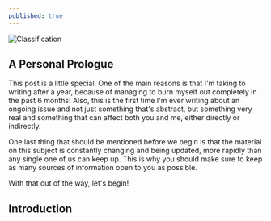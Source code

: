```yaml
---
published: true
---
```

![Classification]({{site.baseurl}}/images/Bio_Ann.png)


## A Personal Prologue

This post is a little special. One of the main reasons is that I'm taking to writing after a year, because of managing to burn myself out completely in the past 6 months! Also, this is the first time I'm ever writing about an ongoing issue and not just something that's abstract, but something very real and something that can affect both you and me, either directly or indirectly. 

One last thing that should be mentioned before we begin is that the material on this subject is constantly changing and being updated, more rapidly than any single one of us can keep up. This is why you should make sure to keep as many sources of information open to you as possible. 

With that out of the way, let's begin!


## Introduction
